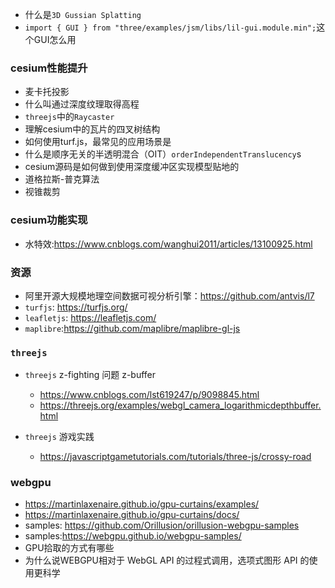 
- 什么是`3D Gussian Splatting`
- `import { GUI } from "three/examples/jsm/libs/lil-gui.module.min";`这个GUI怎么用

### cesium性能提升
- 麦卡托投影
- 什么叫通过深度纹理取得高程
- `threejs`中的`Raycaster`
- 理解cesium中的瓦片的四叉树结构
- 如何使用turf.js，最常见的应用场景是
- 什么是顺序无关的半透明混合（OIT）`orderIndependentTranslucency`s
- cesium源码是如何做到使用深度缓冲区实现模型贴地的
- 道格拉斯-普克算法
- 视锥裁剪

### cesium功能实现
- 水特效:https://www.cnblogs.com/wanghui2011/articles/13100925.html

### 资源
- 阿里开源大规模地理空间数据可视分析引擎：https://github.com/antvis/l7
- `turfjs`: https://turfjs.org/
- `leafletjs`: https://leafletjs.com/
- `maplibre`:https://github.com/maplibre/maplibre-gl-js

### `threejs`

- `threejs` z-fighting 问题 z-buffer 
	- https://www.cnblogs.com/lst619247/p/9098845.html
	- https://threejs.org/examples/webgl_camera_logarithmicdepthbuffer.html
	
- `threejs` 游戏实践 
	- https://javascriptgametutorials.com/tutorials/three-js/crossy-road

### webgpu
- https://martinlaxenaire.github.io/gpu-curtains/examples/
- https://martinlaxenaire.github.io/gpu-curtains/docs/
- samples: https://github.com/Orillusion/orillusion-webgpu-samples
- samples:https://webgpu.github.io/webgpu-samples/
- GPU拾取的方式有哪些
- 为什么说WEBGPU相对于 WebGL API 的过程式调用，选项式图形 API 的使用更科学
